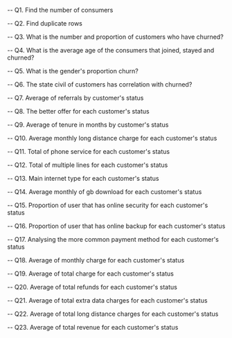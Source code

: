 -- Q1. Find the number of consumers

-- Q2. Find duplicate rows

-- Q3. What is the number and proportion of customers who have churned?

-- Q4. What is the average age of the consumers that joined, stayed and churned?

-- Q5. What is the gender's proportion churn?

-- Q6. The state civil of customers has correlation with churned?

-- Q7. Average of referrals by customer's status

-- Q8. The better offer for each customer's status

-- Q9. Average of tenure in months by customer's status

-- Q10. Average monthly long distance charge for each customer's status

-- Q11. Total of phone service for each customer's status

-- Q12. Total of multiple lines for each customer's status

-- Q13. Main internet type for each customer's status

-- Q14. Average monthly of gb download for each customer's status

-- Q15. Proportion of user that has online security for each customer's status

-- Q16. Proportion of user that has online backup for each customer's status

-- Q17. Analysing the more common payment method for each customer's status

-- Q18. Average of monthly charge for each customer's status

-- Q19. Average of total charge for each customer's status

-- Q20. Average of total refunds for each customer's status

-- Q21. Average of total extra data charges for each customer's status

-- Q22. Average of total long distance charges for each customer's status

-- Q23. Average of total revenue for each customer's status
